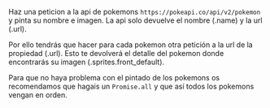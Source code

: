 Haz una peticion a la api de pokemons `https://pokeapi.co/api/v2/pokemon` y pinta su nombre e imagen. La api solo devuelve el nombre (.name) y la url (.url). 

Por ello tendrás que hacer para cada pokemon otra petición a la url de la propiedad (.url). Esto te devolverá el detalle del pokemon donde encontrarás su imagen (.sprites.front_default). 

Para que no haya problema con el pintado de los pokemons os recomendamos que hagais un `Promise.all` y que así todos los pokemons vengan en orden.